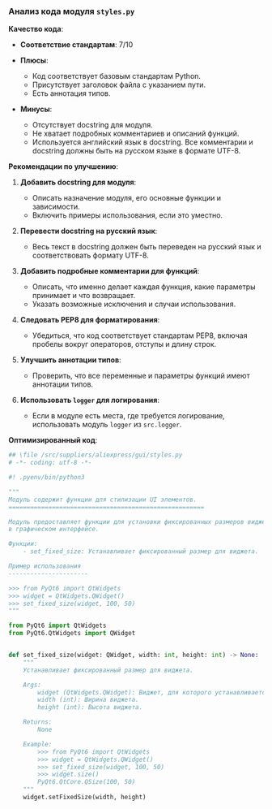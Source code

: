 ### **Анализ кода модуля `styles.py`**

**Качество кода**:

- **Соответствие стандартам**: 7/10
- **Плюсы**:
    - Код соответствует базовым стандартам Python.
    - Присутствует заголовок файла с указанием пути.
    - Есть аннотация типов.

- **Минусы**:
    - Отсутствует docstring для модуля.
    - Не хватает подробных комментариев и описаний функций.
    - Используется английский язык в docstring. Все комментарии и docstring должны быть на русском языке в формате UTF-8.

**Рекомендации по улучшению**:

1.  **Добавить docstring для модуля**:
    - Описать назначение модуля, его основные функции и зависимости.
    - Включить примеры использования, если это уместно.

2.  **Перевести docstring на русский язык**:
    - Весь текст в docstring должен быть переведен на русский язык и соответствовать формату UTF-8.

3.  **Добавить подробные комментарии для функций**:
    - Описать, что именно делает каждая функция, какие параметры принимает и что возвращает.
    - Указать возможные исключения и случаи использования.

4.  **Следовать PEP8 для форматирования**:
    - Убедиться, что код соответствует стандартам PEP8, включая пробелы вокруг операторов, отступы и длину строк.

5.  **Улучшить аннотации типов**:
    - Проверить, что все переменные и параметры функций имеют аннотации типов.

6.  **Использовать `logger` для логирования**:
    - Если в модуле есть места, где требуется логирование, использовать модуль `logger` из `src.logger`.

**Оптимизированный код**:

```python
## \file /src/suppliers/aliexpress/gui/styles.py
# -*- coding: utf-8 -*-

#! .pyenv/bin/python3

"""
Модуль содержит функции для стилизации UI элементов.
======================================================

Модуль предоставляет функции для установки фиксированных размеров виджетов
в графическом интерфейсе.

Функции:
    - set_fixed_size: Устанавливает фиксированный размер для виджета.

Пример использования
----------------------

>>> from PyQt6 import QtWidgets
>>> widget = QtWidgets.QWidget()
>>> set_fixed_size(widget, 100, 50)
"""

from PyQt6 import QtWidgets
from PyQt6.QtWidgets import QWidget


def set_fixed_size(widget: QWidget, width: int, height: int) -> None:
    """
    Устанавливает фиксированный размер для виджета.

    Args:
        widget (QtWidgets.QWidget): Виджет, для которого устанавливается размер.
        width (int): Ширина виджета.
        height (int): Высота виджета.

    Returns:
        None

    Example:
        >>> from PyQt6 import QtWidgets
        >>> widget = QtWidgets.QWidget()
        >>> set_fixed_size(widget, 100, 50)
        >>> widget.size()
        PyQt6.QtCore.QSize(100, 50)
    """
    widget.setFixedSize(width, height)